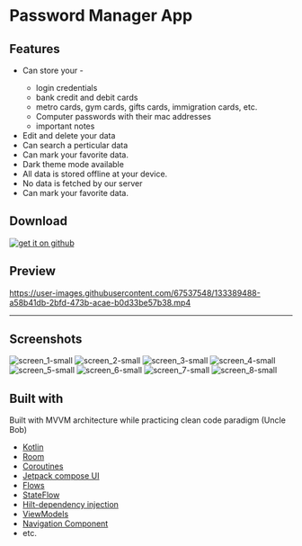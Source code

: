 # Password Manager App


## Features
<ul>
  <li>Can store your - </li>
  <ul>
    <li>login credentials</li>
    <li>bank credit and debit cards</li>
    <li>metro cards, gym cards, gifts cards, immigration cards, etc. </li>
    <li>Computer passwords with their mac addresses</li>
    <li>important notes</li>
  </ul>
  <li>Edit and delete your data</li>
  <li>Can search a perticular data</li>
  <li>Can mark your favorite data.</li>
  <li>Dark theme mode available </li>
  <li>All data is stored offline at your device.</li>
  <li>No data is fetched by our server</li>
  <li>Can mark your favorite data.</li>
</ul>


## Download

<a href = "https://github.com/Sahibjadatalib/PasswordManagerApp/releases/latest">
  <img border="0" alt="get it on github" src="https://user-images.githubusercontent.com/67537548/133410718-647a332b-8a8f-4ce1-939b-b49b2ea10652.png"/>
</a>


## Preview

https://user-images.githubusercontent.com/67537548/133389488-a58b41db-2bfd-473b-acae-b0d33be57b38.mp4

<hr>



## Screenshots

![screen_1-small](https://user-images.githubusercontent.com/67537548/133206518-93b21bae-429d-4201-ab66-0d6be3c870ca.png)
![screen_2-small](https://user-images.githubusercontent.com/67537548/133206522-1fc1c5a6-dadc-4cd0-ba3e-8543d2330806.png)
![screen_3-small](https://user-images.githubusercontent.com/67537548/133206528-1f211df4-b549-400f-9b8b-18f5450a3a01.png)
![screen_4-small](https://user-images.githubusercontent.com/67537548/133206531-74bfd752-6eea-4074-822f-95f29b0dbbb1.png)
![screen_5-small](https://user-images.githubusercontent.com/67537548/133206501-81fe9f50-94a4-4416-8eca-16d42bbdf80c.png)
![screen_6-small](https://user-images.githubusercontent.com/67537548/133206510-acf7c79c-f355-4a9c-a6b8-1ad0370c05e7.png)
![screen_7-small](https://user-images.githubusercontent.com/67537548/133206512-e721b6b9-8dd2-45a5-bd2c-2d2f4a3677a7.png)
![screen_8-small](https://user-images.githubusercontent.com/67537548/133206514-702a716e-bb7c-4aec-adb3-4d1fef9f3039.png)


## Built with
<p> Built with MVVM architecture while practicing clean code paradigm (Uncle Bob) </p>

<ul>
    <li><a href="https://kotlinlang.org/">Kotlin</a> </li>
    <li><a href="https://developer.android.com/training/data-storage/room">Room</a> </li>
    <li><a href="https://kotlinlang.org/docs/coroutines-overview.html">Coroutines</a> </li>
    <li><a href="https://developer.android.com/jetpack/compose">Jetpack compose UI</a> </li>
    <li><a href="https://kotlin.github.io/kotlinx.coroutines/kotlinx-coroutines-core/kotlinx.coroutines.flow/-flow/">Flows</a> </li>
    <li><a href="https://kotlin.github.io/kotlinx.coroutines/kotlinx-coroutines-core/kotlinx.coroutines.flow/-state-flow/">StateFlow</a> </li>
    <li><a href="https://dagger.dev/hilt/">Hilt-dependency injection</a> </li>
    <li><a href="https://developer.android.com/training/dependency-injection/hilt-jetpack">ViewModels</a> </li>
    <li><a href="https://developer.android.com/jetpack/compose/navigation">Navigation Component</a> </li>
    <li>etc.</li>
  
</ul>




